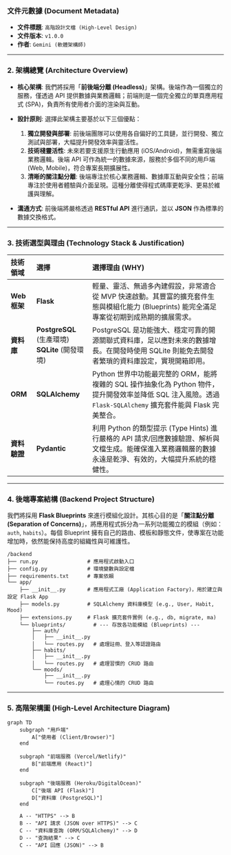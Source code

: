 ### 文件元數據 (Document Metadata)
- **文件標題**: `高階設計文檔 (High-Level Design)`
- **文件版本**: `v1.0.0`
- **作者**: `Gemini (軟體架構師)`

---

### 2. 架構總覽 (Architecture Overview)

- **核心架構**: 我們將採用「**前後端分離 (Headless)**」架構。後端作為一個獨立的服務，僅透過 API 提供數據與業務邏輯；前端則是一個完全獨立的單頁應用程式 (SPA)，負責所有使用者介面的渲染與互動。

- **設計原則**: 選擇此架構主要基於以下三個優點：
  1.  **獨立開發與部署**: 前後端團隊可以使用各自偏好的工具鏈，並行開發、獨立測試與部署，大幅提升開發效率與靈活性。
  2.  **技術棧靈活性**: 未來若要支援原生行動應用 (iOS/Android)，無需重寫後端業務邏輯。後端 API 可作為統一的數據來源，服務於多個不同的用戶端 (Web, Mobile)，符合專案長期擴展性。
  3.  **清晰的關注點分離**: 後端專注於核心業務邏輯、數據庫互動與安全性；前端專注於使用者體驗與介面呈現。這種分離使得程式碼庫更乾淨、更易於維護與理解。

- **溝通方式**: 前後端將嚴格透過 **RESTful API** 進行通訊，並以 **JSON** 作為標準的數據交換格式。

---

### 3. 技術選型與理由 (Technology Stack & Justification)

| 技術領域 | 選擇 | 選擇理由 (WHY) |
| :--- | :--- | :--- |
| **Web 框架** | **Flask** | 輕量、靈活、無過多內建假設，非常適合從 MVP 快速啟動。其豐富的擴充套件生態與模組化能力 (Blueprints) 能完全滿足專案從初期到成熟期的擴展需求。 |
| **資料庫** | **PostgreSQL** (生產環境)<br>**SQLite** (開發環境) | PostgreSQL 是功能強大、穩定可靠的開源關聯式資料庫，足以應對未來的數據增長。在開發時使用 SQLite 則能免去開發者繁瑣的資料庫設定，實現開箱即用。 |
| **ORM** | **SQLAlchemy** | Python 世界中功能最完整的 ORM，能將複雜的 SQL 操作抽象化為 Python 物件，提升開發效率並降低 SQL 注入風險。透過 `Flask-SQLAlchemy` 擴充套件能與 Flask 完美整合。 |
| **資料驗證** | **Pydantic** | 利用 Python 的類型提示 (Type Hints) 進行嚴格的 API 請求/回應數據驗證、解析與文檔生成。能確保進入業務邏輯層的數據永遠是乾淨、有效的，大幅提升系統的穩健性。 |

---

### 4. 後端專案結構 (Backend Project Structure)

我們將採用 **Flask Blueprints** 來進行模組化設計。其核心目的是「**關注點分離 (Separation of Concerns)**」，將應用程式拆分為一系列功能獨立的模組（例如：`auth`, `habits`）。每個 Blueprint 擁有自己的路由、模板和靜態文件，使專案在功能增加時，依然能保持高度的組織性與可維護性。

```
/backend
├── run.py                # 應用程式啟動入口
├── config.py             # 環境變數與設定檔
├── requirements.txt      # 專案依賴
└── app/
    ├── __init__.py       # 應用程式工廠 (Application Factory)，用於建立與設定 Flask App
    ├── models.py         # SQLAlchemy 資料庫模型 (e.g., User, Habit, Mood)
    ├── extensions.py     # Flask 擴充套件實例 (e.g., db, migrate, ma)
    └── blueprints/         # --- 存放各功能模組 (Blueprints) ---
        ├── auth/
        │   ├── __init__.py
        │   └── routes.py   # 處理註冊、登入等認證路由
        ├── habits/
        │   ├── __init__.py
        │   └── routes.py   # 處理習慣的 CRUD 路由
        └── moods/
            ├── __init__.py
            └── routes.py   # 處理心情的 CRUD 路由
```

---

### 5. 高階架構圖 (High-Level Architecture Diagram)

```mermaid
graph TD
    subgraph "用戶端"
        A["使用者 (Client/Browser)"]
    end

    subgraph "前端服務 (Vercel/Netlify)"
        B["前端應用 (React)"]
    end

    subgraph "後端服務 (Heroku/DigitalOcean)"
        C["後端 API (Flask)"]
        D["資料庫 (PostgreSQL)"]
    end

    A -- "HTTPS" --> B
    B -- "API 請求 (JSON over HTTPS)" --> C
    C -- "資料庫查詢 (ORM/SQLAlchemy)" --> D
    D -- "查詢結果" --> C
    C -- "API 回應 (JSON)" --> B
```
